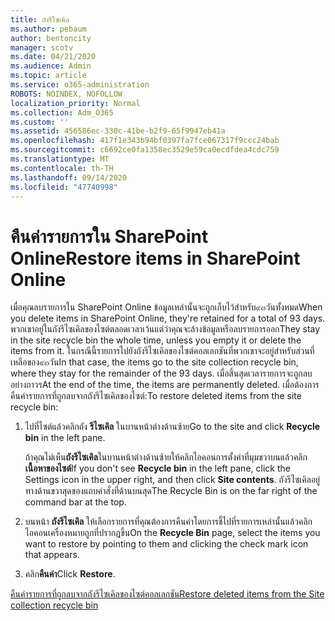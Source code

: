 ```yaml
---
title: ถังรีไซเคิล
ms.author: pebaum
author: bentoncity
manager: scotv
ms.date: 04/21/2020
ms.audience: Admin
ms.topic: article
ms.service: o365-administration
ROBOTS: NOINDEX, NOFOLLOW
localization_priority: Normal
ms.collection: Adm_O365
ms.custom: ''
ms.assetid: 456586ec-330c-41be-b2f9-65f9947eb41a
ms.openlocfilehash: 417f1e343b94bf0397fa7fce067317f9ccc24bab
ms.sourcegitcommit: c6692ce0fa1358ec3529e59ca0ecdfdea4cdc759
ms.translationtype: MT
ms.contentlocale: th-TH
ms.lasthandoff: 09/14/2020
ms.locfileid: "47740998"
---
```

# <a name="restore-items-in-sharepoint-online"></a><span data-ttu-id="98a12-102">คืนค่ารายการใน SharePoint Online</span><span class="sxs-lookup"><span data-stu-id="98a12-102">Restore items in SharePoint Online</span></span>

<span data-ttu-id="98a12-103">เมื่อคุณลบรายการใน SharePoint Online ข้อมูลเหล่านั้นจะถูกเก็บไว้สำหรับ๙๓วันทั้งหมด</span><span class="sxs-lookup"><span data-stu-id="98a12-103">When you delete items in SharePoint Online, they're retained for a total of 93 days.</span></span> <span data-ttu-id="98a12-104">พวกเขาอยู่ในถังรีไซเคิลของไซต์ตลอดเวลาเว้นแต่ว่าคุณจะล้างข้อมูลหรือลบรายการออก</span><span class="sxs-lookup"><span data-stu-id="98a12-104">They stay in the site recycle bin the whole time, unless you empty it or delete the items from it.</span></span> <span data-ttu-id="98a12-105">ในกรณีนี้รายการไปยังถังรีไซเคิลของไซต์คอลเลกชันที่พวกเขาจะอยู่สำหรับส่วนที่เหลือของ๙๓วัน</span><span class="sxs-lookup"><span data-stu-id="98a12-105">In that case, the items go to the site collection recycle bin, where they stay for the remainder of the 93 days.</span></span> <span data-ttu-id="98a12-106">เมื่อสิ้นสุดเวลารายการจะถูกลบอย่างถาวร</span><span class="sxs-lookup"><span data-stu-id="98a12-106">At the end of the time, the items are permanently deleted.</span></span> <span data-ttu-id="98a12-107">เมื่อต้องการคืนค่ารายการที่ถูกลบจากถังรีไซเคิลของไซต์:</span><span class="sxs-lookup"><span data-stu-id="98a12-107">To restore deleted items from the site recycle bin:</span></span>
  
1. <span data-ttu-id="98a12-108">ไปที่ไซต์แล้วคลิกถัง **รีไซเคิล** ในบานหน้าต่างด้านซ้าย</span><span class="sxs-lookup"><span data-stu-id="98a12-108">Go to the site and click **Recycle bin** in the left pane.</span></span> 
    
    <span data-ttu-id="98a12-109">ถ้าคุณไม่เห็น**ถังรีไซเคิล**ในบานหน้าต่างด้านซ้ายให้คลิกไอคอนการตั้งค่าที่มุมขวาบนแล้วคลิก**เนื้อหาของไซต์**</span><span class="sxs-lookup"><span data-stu-id="98a12-109">If you don't see **Recycle bin** in the left pane, click the Settings icon in the upper right, and then click **Site contents**.</span></span> <span data-ttu-id="98a12-110">ถังรีไซเคิลอยู่ทางด้านขวาสุดของแถบคำสั่งที่ด้านบนสุด</span><span class="sxs-lookup"><span data-stu-id="98a12-110">The Recycle Bin is on the far right of the command bar at the top.</span></span>
    
2. <span data-ttu-id="98a12-111">บนหน้า **ถังรีไซเคิล** ให้เลือกรายการที่คุณต้องการคืนค่าโดยการชี้ไปที่รายการเหล่านั้นแล้วคลิกไอคอนเครื่องหมายถูกที่ปรากฏขึ้น</span><span class="sxs-lookup"><span data-stu-id="98a12-111">On the **Recycle Bin** page, select the items you want to restore by pointing to them and clicking the check mark icon that appears.</span></span> 
    
3. <span data-ttu-id="98a12-112">คลิก**คืนค่า**</span><span class="sxs-lookup"><span data-stu-id="98a12-112">Click **Restore**.</span></span>
    
[<span data-ttu-id="98a12-113">คืนค่ารายการที่ถูกลบจากถังรีไซเคิลของไซต์คอลเลกชัน</span><span class="sxs-lookup"><span data-stu-id="98a12-113">Restore deleted items from the Site collection recycle bin</span></span>](https://go.microsoft.com/fwlink/?linkid=866439)
  

